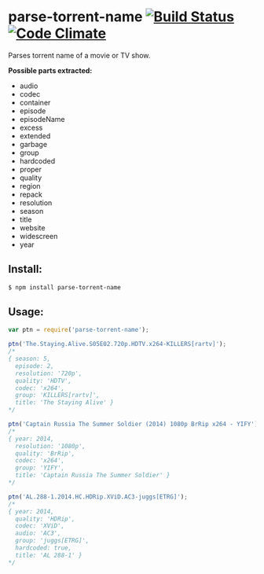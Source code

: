 # parse-torrent-name [![Build Status](https://travis-ci.org/jzjzjzj/parse-torrent-name.svg?branch=master)](https://travis-ci.org/jzjzjzj/parse-torrent-name) [![Code Climate](https://codeclimate.com/github/jzjzjzj/parse-torrent-name/badges/gpa.svg)](https://codeclimate.com/github/jzjzjzj/parse-torrent-name)

Parses torrent name of a movie or TV show.

**Possible parts extracted:**

- audio
- codec
- container
- episode
- episodeName
- excess
- extended
- garbage
- group
- hardcoded
- proper
- quality
- region
- repack
- resolution
- season
- title
- website
- widescreen
- year

## Install:
```bash
$ npm install parse-torrent-name
```

## Usage:
```javascript
var ptn = require('parse-torrent-name');

ptn('The.Staying.Alive.S05E02.720p.HDTV.x264-KILLERS[rartv]');
/*
{ season: 5,
  episode: 2,
  resolution: '720p',
  quality: 'HDTV',
  codec: 'x264',
  group: 'KILLERS[rartv]',
  title: 'The Staying Alive' }
*/

ptn('Captain Russia The Summer Soldier (2014) 1080p BrRip x264 - YIFY');
/*
{ year: 2014,
  resolution: '1080p',
  quality: 'BrRip',
  codec: 'x264',
  group: 'YIFY',
  title: 'Captain Russia The Summer Soldier' }
*/

ptn('AL.288-1.2014.HC.HDRip.XViD.AC3-juggs[ETRG]');
/*
{ year: 2014,
  quality: 'HDRip',
  codec: 'XViD',
  audio: 'AC3',
  group: 'juggs[ETRG]',
  hardcoded: true,
  title: 'AL 288-1' }
*/
```
